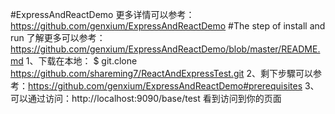 #ExpressAndReactDemo
    更多详情可以参考：https://github.com/genxium/ExpressAndReactDemo
#The step of install and run
    了解更多可以参考：https://github.com/genxium/ExpressAndReactDemo/blob/master/README.md
    1、下载在本地： $ git.clone https://github.com/shareming7/ReactAndExpressTest.git 
    2、剩下步驟可以参考：https://github.com/genxium/ExpressAndReactDemo#prerequisites 
    3、可以通过访问：http://localhost:9090/base/test 看到访问到你的页面
